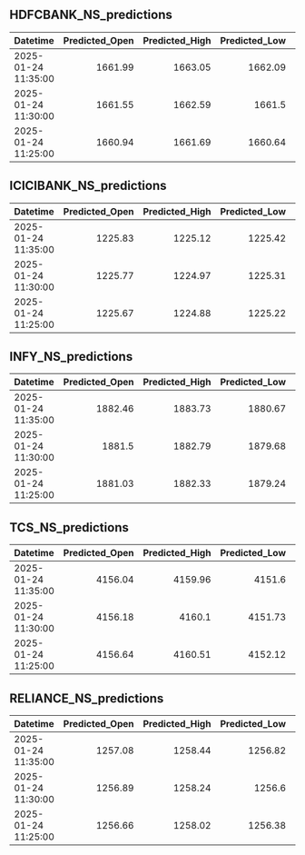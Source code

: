 ## HDFCBANK_NS_predictions
| Datetime            |   Predicted_Open |   Predicted_High |   Predicted_Low |   Predicted_Close |   Predicted_Volume |
|:--------------------|-----------------:|-----------------:|----------------:|------------------:|-------------------:|
| 2025-01-24 11:35:00 |          1661.99 |          1663.05 |         1662.09 |           1662.74 |             102770 |
| 2025-01-24 11:30:00 |          1661.55 |          1662.59 |         1661.5  |           1662.17 |             104767 |
| 2025-01-24 11:25:00 |          1660.94 |          1661.69 |         1660.64 |           1661.11 |             107421 |

## ICICIBANK_NS_predictions
| Datetime            |   Predicted_Open |   Predicted_High |   Predicted_Low |   Predicted_Close |   Predicted_Volume |
|:--------------------|-----------------:|-----------------:|----------------:|------------------:|-------------------:|
| 2025-01-24 11:35:00 |          1225.83 |          1225.12 |         1225.42 |           1225.47 |           103174   |
| 2025-01-24 11:30:00 |          1225.77 |          1224.97 |         1225.31 |           1225.41 |           100011   |
| 2025-01-24 11:25:00 |          1225.67 |          1224.88 |         1225.22 |           1225.33 |            99145.3 |

## INFY_NS_predictions
| Datetime            |   Predicted_Open |   Predicted_High |   Predicted_Low |   Predicted_Close |   Predicted_Volume |
|:--------------------|-----------------:|-----------------:|----------------:|------------------:|-------------------:|
| 2025-01-24 11:35:00 |          1882.46 |          1883.73 |         1880.67 |           1881.49 |            43929.4 |
| 2025-01-24 11:30:00 |          1881.5  |          1882.79 |         1879.68 |           1880.49 |            43145.3 |
| 2025-01-24 11:25:00 |          1881.03 |          1882.33 |         1879.24 |           1880.05 |            43115.8 |

## TCS_NS_predictions
| Datetime            |   Predicted_Open |   Predicted_High |   Predicted_Low |   Predicted_Close |   Predicted_Volume |
|:--------------------|-----------------:|-----------------:|----------------:|------------------:|-------------------:|
| 2025-01-24 11:35:00 |          4156.04 |          4159.96 |         4151.6  |           4154.95 |            16735.8 |
| 2025-01-24 11:30:00 |          4156.18 |          4160.1  |         4151.73 |           4155.14 |            16677.6 |
| 2025-01-24 11:25:00 |          4156.64 |          4160.51 |         4152.12 |           4155.68 |            16592.8 |

## RELIANCE_NS_predictions
| Datetime            |   Predicted_Open |   Predicted_High |   Predicted_Low |   Predicted_Close |   Predicted_Volume |
|:--------------------|-----------------:|-----------------:|----------------:|------------------:|-------------------:|
| 2025-01-24 11:35:00 |          1257.08 |          1258.44 |         1256.82 |           1257.41 |             113456 |
| 2025-01-24 11:30:00 |          1256.89 |          1258.24 |         1256.6  |           1257.2  |             112125 |
| 2025-01-24 11:25:00 |          1256.66 |          1258.02 |         1256.38 |           1256.99 |             112297 |

